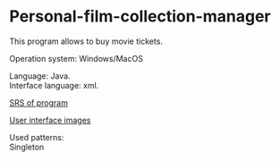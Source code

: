 # Personal-film-collection-manager

This program allows to buy movie tickets.

Operation system: Windows/MacOS  

Language: Java.  
Interface language: xml.

[SRS of program](https://github.com/Sifuentes00/buy-ticket-application/blob/main/docs/SRS.md#buy_ticket) 

[User interface images](https://github.com/Sifuentes00/buy-ticket-application/tree/main/docs/Mockups)

Used patterns:  
Singleton